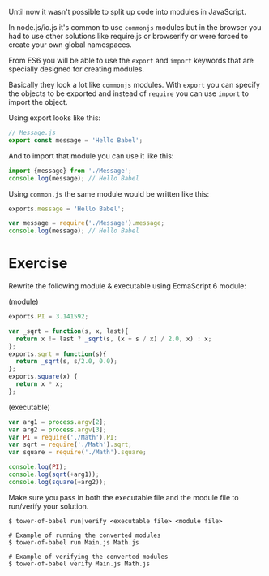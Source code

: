 Until now it wasn't possible to split up code into modules in JavaScript.

In node.js/io.js it's common to use `commonjs` modules but in the browser you had to use other solutions like require.js or browserify or were forced to create your own global namespaces.

From ES6  you will be able to use the `export` and `import` keywords that are specially designed for creating modules. 

Basically they look a lot like `commonjs` modules. With `export` you can specify the objects to be exported and instead of `require` you can use `import` to import the object.

Using export looks like this:

```javascript
// Message.js
export const message = 'Hello Babel';
```

And to import that module you can use it like this:

```javascript
import {message} from './Message';
console.log(message); // Hello Babel
```

Using `common.js` the same module would be written like this:

```javascript
exports.message = 'Hello Babel';
```

```javascript
var message = require('./Message').message;
console.log(message); // Hello Babel
```

# Exercise   

Rewrite the following module & executable using EcmaScript 6 module:

(module)
```javascript
exports.PI = 3.141592;

var _sqrt = function(s, x, last){
  return x != last ? _sqrt(s, (x + s / x) / 2.0, x) : x;
};
exports.sqrt = function(s){
  return _sqrt(s, s/2.0, 0.0);
};
exports.square(x) {
  return x * x;
};
```

(executable)
```javascript
var arg1 = process.argv[2];
var arg2 = process.argv[3];
var PI = require('./Math').PI;
var sqrt = require('./Math').sqrt;
var square = require('./Math').square;

console.log(PI);
console.log(sqrt(+arg1));
console.log(square(+arg2));
```

Make sure you pass in both the executable file and the module file to run/verify your solution.

```
$ tower-of-babel run|verify <executable file> <module file>

# Example of running the converted modules
$ tower-of-babel run Main.js Math.js

# Example of verifying the converted modules
$ tower-of-babel verify Main.js Math.js
```
